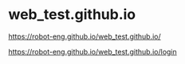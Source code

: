 # web_test.github.io

https://robot-eng.github.io/web_test.github.io/

https://robot-eng.github.io/web_test.github.io/login
